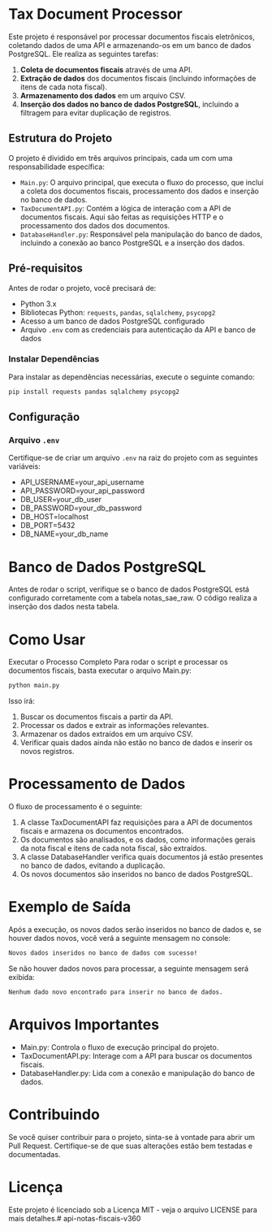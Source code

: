 # Tax Document Processor

Este projeto é responsável por processar documentos fiscais eletrônicos, coletando dados de uma API e armazenando-os em um banco de dados PostgreSQL. Ele realiza as seguintes tarefas:

1. **Coleta de documentos fiscais** através de uma API.
2. **Extração de dados** dos documentos fiscais (incluindo informações de itens de cada nota fiscal).
3. **Armazenamento dos dados** em um arquivo CSV.
4. **Inserção dos dados no banco de dados PostgreSQL**, incluindo a filtragem para evitar duplicação de registros.

## Estrutura do Projeto

O projeto é dividido em três arquivos principais, cada um com uma responsabilidade específica:

- `Main.py`: O arquivo principal, que executa o fluxo do processo, que inclui a coleta dos documentos fiscais, processamento dos dados e inserção no banco de dados.
- `TaxDocumentAPI.py`: Contém a lógica de interação com a API de documentos fiscais. Aqui são feitas as requisições HTTP e o processamento dos dados dos documentos.
- `DatabaseHandler.py`: Responsável pela manipulação do banco de dados, incluindo a conexão ao banco PostgreSQL e a inserção dos dados.

## Pré-requisitos

Antes de rodar o projeto, você precisará de:

- Python 3.x
- Bibliotecas Python: `requests`, `pandas`, `sqlalchemy`, `psycopg2`
- Acesso a um banco de dados PostgreSQL configurado
- Arquivo `.env` com as credenciais para autenticação da API e banco de dados

### Instalar Dependências

Para instalar as dependências necessárias, execute o seguinte comando:

```bash
pip install requests pandas sqlalchemy psycopg2
```

## Configuração

### Arquivo `.env`

Certifique-se de criar um arquivo `.env` na raiz do projeto com as seguintes variáveis:

- API_USERNAME=your_api_username
- API_PASSWORD=your_api_password
- DB_USER=your_db_user
- DB_PASSWORD=your_db_password
- DB_HOST=localhost
- DB_PORT=5432
- DB_NAME=your_db_name


# Banco de Dados PostgreSQL
Antes de rodar o script, verifique se o banco de dados PostgreSQL está configurado corretamente com a tabela notas_sae_raw. O código realiza a inserção dos dados nesta tabela.

# Como Usar
Executar o Processo Completo
Para rodar o script e processar os documentos fiscais, basta executar o arquivo Main.py:

```bash
python main.py
```

Isso irá:

1. Buscar os documentos fiscais a partir da API.
2. Processar os dados e extrair as informações relevantes.
3. Armazenar os dados extraídos em um arquivo CSV.
4. Verificar quais dados ainda não estão no banco de dados e inserir os novos registros.
# Processamento de Dados
O fluxo de processamento é o seguinte:

1. A classe TaxDocumentAPI faz requisições para a API de documentos fiscais e armazena os documentos encontrados.
2. Os documentos são analisados, e os dados, como informações gerais da nota fiscal e itens de cada nota fiscal, são extraídos.
3. A classe DatabaseHandler verifica quais documentos já estão presentes no banco de dados, evitando a duplicação.
4. Os novos documentos são inseridos no banco de dados PostgreSQL.

# Exemplo de Saída
Após a execução, os novos dados serão inseridos no banco de dados e, se houver dados novos, você verá a seguinte mensagem no console:


```bash
Novos dados inseridos no banco de dados com sucesso!
```
Se não houver dados novos para processar, a seguinte mensagem será exibida:

```bash
Nenhum dado novo encontrado para inserir no banco de dados.
```
# Arquivos Importantes
- Main.py: Controla o fluxo de execução principal do projeto.
- TaxDocumentAPI.py: Interage com a API para buscar os documentos fiscais.
- DatabaseHandler.py: Lida com a conexão e manipulação do banco de dados.

# Contribuindo
Se você quiser contribuir para o projeto, sinta-se à vontade para abrir um Pull Request. Certifique-se de que suas alterações estão bem testadas e documentadas.

# Licença
Este projeto é licenciado sob a Licença MIT - veja o arquivo LICENSE para mais detalhes.# api-notas-fiscais-v360
